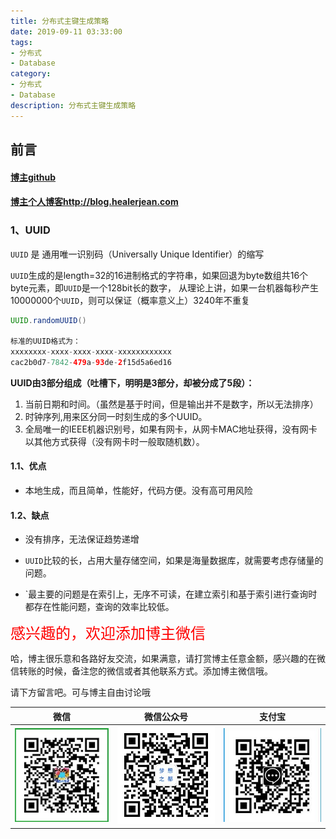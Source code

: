 ```yaml
---
title: 分布式主键生成策略
date: 2019-09-11 03:33:00
tags: 
- 分布式
- Database
category: 
- 分布式
- Database
description: 分布式主键生成策略
---
```


<!-- 

https://raw.githubusercontent.com/HealerJean/HealerJean.github.io/master/blogImages/
　　首行缩进

<font  clalss="healerColor" color="red" size="5" >     </font>

<font  clalss="healerSize"  size="5" >     </font>
-->




## 前言

#### [博主github](https://github.com/HealerJean)
#### [博主个人博客http://blog.healerjean.com](http://HealerJean.github.io)    



### 1、UUID

`UUID` 是 通用唯一识别码（Universally Unique Identifier）的缩写   

 `UUID`生成的是length=32的16进制格式的字符串，如果回退为byte数组共16个byte元素，即`UUID`是一个128bit长的数字，  从理论上讲，如果一台机器每秒产生10000000个`UUID`，则可以保证（概率意义上）3240年不重复



```java
UUID.randomUUID()
    
标准的UUID格式为：
xxxxxxxx-xxxx-xxxx-xxxx-xxxxxxxxxxxx
cac2b0d7-7842-479a-93de-2f15d5a6ed16
```

**UUID由3部分组成（吐槽下，明明是3部分，却被分成了5段）：**  

1. 当前日期和时间。（虽然是基于时间，但是输出并不是数字，所以无法排序）
2. 时钟序列,用来区分同一时刻生成的多个UUID。
3. 全局唯一的IEEE机器识别号，如果有网卡，从网卡MAC地址获得，没有网卡以其他方式获得（没有网卡时一般取随机数）。



#### 1.1、优点

+ 本地生成，而且简单，性能好，代码方便。没有高可用风险

#### 1.2、缺点

+ 没有排序，无法保证趋势递增

+ `UUID`比较的长，占用大量存储空间，如果是海量数据库，就需要考虑存储量的问题。

- `最主要的问题是在索引上，无序不可读，在建立索引和基于索引进行查询时都存在性能问题，查询的效率比较低。









<font  color="red" size="5" >     
感兴趣的，欢迎添加博主微信
 </font>       

   



哈，博主很乐意和各路好友交流，如果满意，请打赏博主任意金额，感兴趣的在微信转账的时候，备注您的微信或者其他联系方式。添加博主微信哦。    

请下方留言吧。可与博主自由讨论哦

|微信 | 微信公众号|支付宝|
|:-------:|:-------:|:------:|
| ![微信](https://raw.githubusercontent.com/HealerJean/HealerJean.github.io/master/assets/img/tctip/weixin.jpg)|![微信公众号](https://raw.githubusercontent.com/HealerJean/HealerJean.github.io/master/assets/img/my/qrcode_for_gh_a23c07a2da9e_258.jpg)|![支付宝](https://raw.githubusercontent.com/HealerJean/HealerJean.github.io/master/assets/img/tctip/alpay.jpg) |



<link rel="stylesheet" href="https://unpkg.com/gitalk/dist/gitalk.css">

<script src="https://unpkg.com/gitalk@latest/dist/gitalk.min.js"></script> 
<div id="gitalk-container"></div>    
 <script type="text/javascript">
    var gitalk = new Gitalk({
		clientID: `1d164cd85549874d0e3a`,
		clientSecret: `527c3d223d1e6608953e835b547061037d140355`,
		repo: `HealerJean.github.io`,
		owner: 'HealerJean',
		admin: ['HealerJean'],
		id: 'eLEVotFjrUgKQ26M',
    });
    gitalk.render('gitalk-container');
</script> 

